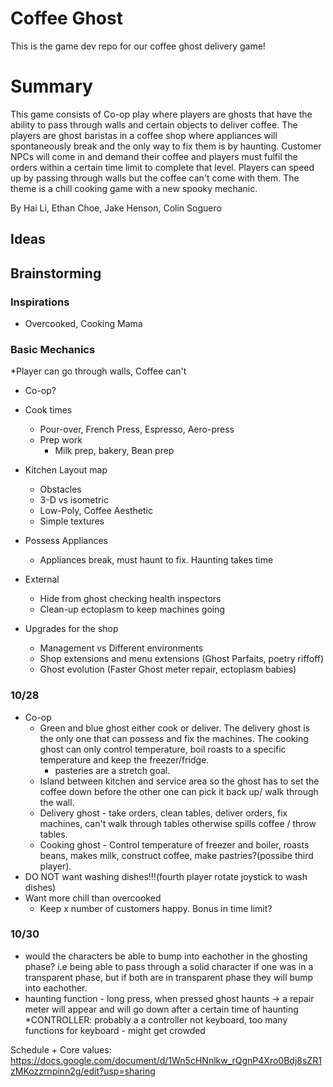 # Coffee Ghost
This is the game dev repo for our coffee ghost delivery game! 
# Summary 

This game consists of Co-op play where players are ghosts that have the ability to pass through walls and certain objects to deliver coffee. The players are ghost baristas in a coffee shop where appliances will spontaneously break and the only way to fix them is by haunting. Customer NPCs will come in and demand their coffee and players must fulfil the orders within a certain time limit to complete that level. Players can speed up by passing through walls but the coffee can't come with them. The theme is a chill cooking game with a new spooky mechanic. 


By Hai Li, Ethan Choe, Jake Henson, Colin Soguero

## Ideas 

## Brainstorming
### Inspirations
  * Overcooked, Cooking Mama
### Basic Mechanics
  *Player can go through walls, Coffee can't
  * Co-op?
  * Cook times
    * Pour-over, French Press, Espresso, Aero-press
    * Prep work
      * Milk prep, bakery, Bean prep
  * Kitchen Layout map
    * Obstacles
    * 3-D vs isometric
    * Low-Poly, Coffee Aesthetic
    * Simple textures
    
  * Possess Appliances
    * Appliances break, must haunt to fix. Haunting takes time
    
  * External
    * Hide from ghost checking health inspectors
    * Clean-up ectoplasm to keep machines going
  * Upgrades for the shop
    * Management vs Different environments
    * Shop extensions and menu extensions (Ghost Parfaits, poetry riffoff)
    * Ghost evolution (Faster Ghost meter repair, ectoplasm babies)

### 10/28
  * Co-op
    * Green and blue ghost either cook or deliver. The delivery ghost is the only one that can possess and fix the machines. The cooking ghost can only control temperature, boil roasts to a specific temperature and keep the freezer/fridge. 
      * pasteries are a stretch goal.
    * Island between kitchen and service area so the ghost has to set the coffee down before the other one can pick it back up/ walk through the wall.
    * Delivery ghost - take orders, clean tables, deliver orders, fix machines, can't walk through tables otherwise spills coffee / throw tables.
    * Cooking ghost - Control temperature of freezer and boiler, roasts beans, makes milk, construct coffee, make pastries?(possibe third player).
  * DO NOT want washing dishes!!!(fourth player rotate joystick to wash dishes)
  * Want more chill than overcooked
    * Keep x number of customers happy. Bonus in time limit?
    
### 10/30
 * would the characters be able to bump into eachother in the ghosting phase? i.e being able to pass through a solid character if one was in a transparent phase, but if both are in transparent phase they will bump into eachother. 
 * haunting function - long press, when pressed ghost haunts -> a repair meter will appear and will go down after a certain time of haunting 
 *CONTROLLER: probably a a controller not keyboard, too many functions for keyboard - might get crowded
 
 Schedule + Core values: https://docs.google.com/document/d/1Wn5cHNnlkw_rQgnP4Xro0Bdj8sZR1zMKozzrnpinn2g/edit?usp=sharing
 
